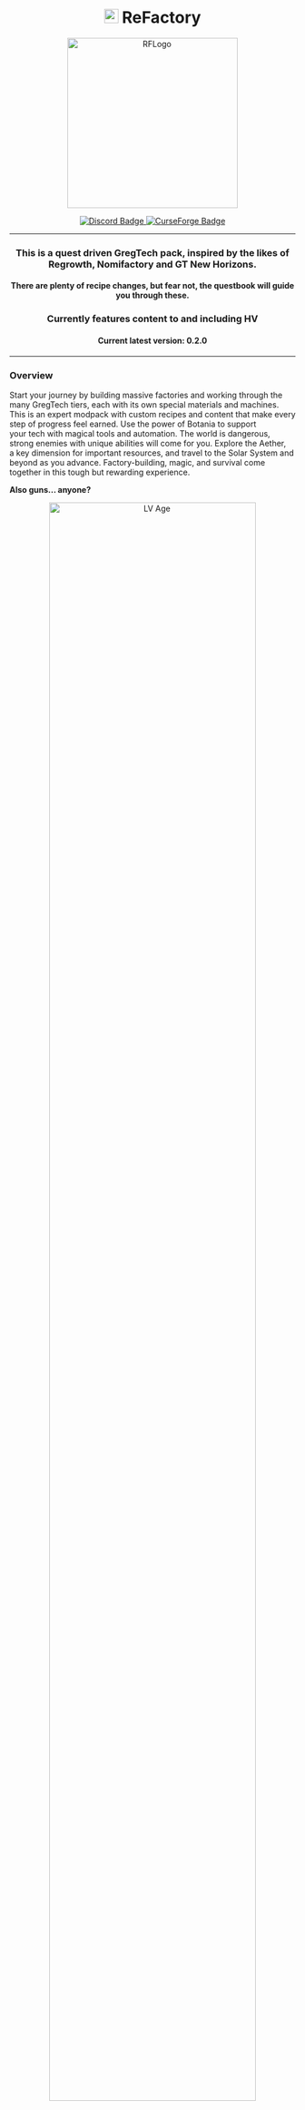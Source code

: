 <h1 align="center">
    <img src="https://github.com/user-attachments/assets/31bda176-be71-42ec-9ead-3be0607c8f2a" alt="RFIcon" width="25" height="25"> 
    ReFactory
</h1>

<div align="center">
    <img src="https://github.com/user-attachments/assets/a98ba95e-db5b-4237-803f-72299b584eb4" alt="RFLogo" height="300">
</div>

<p align="center">
    <a href="https://discord.gg/vMurKTcaY5">
        <img src="https://dcbadge.limes.pink/api/server/vMurKTcaY5" alt="Discord Badge">
    </a>
    <a href="https://www.curseforge.com/minecraft/modpacks/re-factory">
        <img src="https://cf.way2muchnoise.eu/title/1098482.svg?badge_style=for_the_badge" alt="CurseForge Badge">
    </a>
</p>

---

<h3 align="center"> 
This is a quest driven GregTech pack, inspired by the likes of Regrowth, Nomifactory and GT New Horizons. 
</h3>
<h4 align="center"> 
There are plenty of recipe changes, but fear not, the questbook will guide you through these. </h4>
<h3 align="center"> 
Currently features content to and including HV 
</h3>
<h4 align="center">
Current latest version: <b>0.2.0</b> 
</h4>

---

### Overview

Start your journey by building massive factories and working through the many GregTech tiers, each with its own special materials and machines.  
This is an expert modpack with custom recipes and content that make every step of progress feel earned. Use the power of Botania to support  
your tech with magical tools and automation. The world is dangerous, strong enemies with unique abilities will come for you. Explore the Aether,  
a key dimension for important resources, and travel to the Solar System and beyond as you advance. Factory-building, magic, and survival come  
together in this tough but rewarding experience.

**Also guns... anyone?**


<div align="center">
    <img width="85%" src="https://u.cubeupload.com/IlluminatiJoe/Screenshot2025040912.png" alt="LV Age">
    <p><sub>LV Age</sub></p>
    <img width="85%" src="https://u.cubeupload.com/IlluminatiJoe/142Screenshot2025040912.png" alt="MV Age">
    <p><sub>MV Age</sub></p>
    <img width="85%" src="https://u.cubeupload.com/IlluminatiJoe/d72Screenshot2025040912.png" alt="HV Age">
    <p><sub>HV Age</sub></p>
</div>

## Features

- Progress through the pack and make automated lines using GregTech with the help of EnderIO and Thermal Foundation  
- Quests that guide you through the pack  
- Custom items, mechanics and machines made for the pack  
- Restore the biosphere using Botania  
- Provide blood sacrifice to reap the benefits of Blood Magic  
- Manage your logistics using Applied Energistics 2  
- Generate insane amounts of power using Powah  
- Fight and survive the buffed Infernal Mobs using Apotheosis, Silent Gear and MrCrayfish's Guns  
- Farm drops using Compact Mob Farms, Mob Grinding Utils, Easy Villagers and Botany Pots  
- Become a designer with Rechiseled and Xtones Reworked  
- Travel to the Aether, Moon, Mars and many other planets and dimensions  
- Many other small mods and plenty of tweaks  
- Focuses on providing an optimized and smooth-running experience for all PCs  
- Custom world generation  

<div align="center">
    <img width="90%" src="https://u.cubeupload.com/IlluminatiJoe/w3UMMqt.png" alt="World Generation">
    <p><sub>World Generation</sub></p>
</div>

<h1 align="center">CURRENTLY IN EARLY BETA, SUBJECT TO CHANGE</h1>
